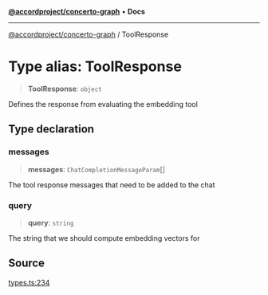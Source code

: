 [**@accordproject/concerto-graph**](../README.md) • **Docs**

***

[@accordproject/concerto-graph](../README.md) / ToolResponse

# Type alias: ToolResponse

> **ToolResponse**: `object`

Defines the response from evaluating the embedding tool

## Type declaration

### messages

> **messages**: `ChatCompletionMessageParam`[]

The tool response messages that need to be added to the chat

### query

> **query**: `string`

The string that we should compute embedding vectors for

## Source

[types.ts:234](https://github.com/accordproject/lab-concerto-graph/blob/3eb3c9ab7fe3c9ea43c73c34d265e10ae6cb03b0/src/types.ts#L234)
